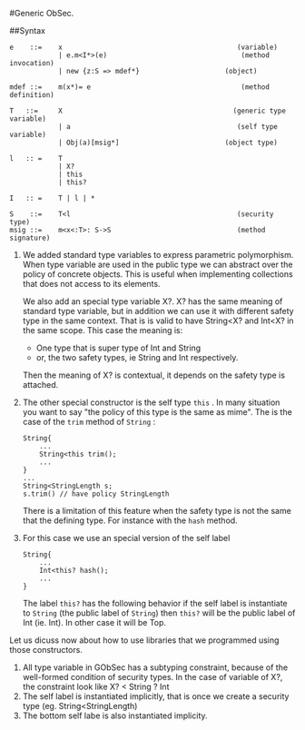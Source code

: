 #Generic ObSec.

##Syntax
```
e    ::=    x                                           (variable) 
            | e.m<I*>(e)                                 (method invocation)
            | new {z:S => mdef*}                     (object)
            
mdef ::=    m(x*)= e                                     (method definition)

T   ::=     X                                          (generic type variable) 
            | a                                         (self type variable)
            | Obj(a)[msig*]                          (object type)
            
l   :: =    T
            | X?
            | this
            | this?
            
I   :: =    T | l | *            
            
S    ::=    T<l                                         (security type)
msig ::=    m<x<:T>: S->S                               (method signature)
```


1. We added standard type variables to express parametric polymorphism. 
When type variable are used in the public type we can abstract over the policy of 
concrete objects. This is useful when implementing collections that does not access
to its elements.

    We also add an special type variable X?. X? has the same meaning of standard type variable,
    but in addition we can use it with different safety type in the same context. That is
    is valid to have String<X? and Int<X? in the same scope. This case the meaning is:

    * One type that is super type of Int and String
    * or,  the two safety types, ie String and Int respectively.

    Then the meaning of X? is contextual, it depends on the safety type is attached.

2. The other special constructor is the self type `this` . In many situation you want to 
say "the policy of this type is the same as mime". The is the case of the `trim` method
of `String` :

    ```
    String{
        ...
        String<this trim();    
        ...
    }
    ...
    String<StringLength s;
    s.trim() // have policy StringLength
    ```

    There is a limitation of this feature when the safety type is not the same that the defining type.
    For instance with the `hash` method. 
    
3. For this case we use an special version of the self label

    ```
    String{
        ...
        Int<this? hash();    
        ...
    }
    ```

    The label `this?` has the following behavior if the self label is instantiate to `String` (the public label
    of `String`) then `this?` will be the public label of Int (ie. Int). In other case it will be Top.


Let us dicuss now about how to use libraries that we programmed using those constructors.

1. All type variable in GObSec has a subtyping constraint, because of the well-formed condition of 
security types. In the case of variable of X?, the constraint look like X? < String ? Int
2. The self label is instantiated implicitly, that is once we create a security type 
(eg. String<StringLength)
3. The bottom self labe is also instantiated implicity.
